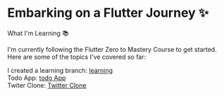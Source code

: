 # Embarking on a Flutter Journey ✨


What I'm Learning 📚

I'm currently following the Flutter Zero to Mastery Course to get started. Here are some of the topics I've covered so far:


I created a learning  branch: <a href="https://github.com/AndreeaMagda/flutter-zero-to-mastery-course.git" >learning</a> <br>
Todo App:  <a href="https://github.com/AndreeaMagda/flutter-zero-to-mastery-course.git" >todo App</a> <br>
Twiter Clone:  <a href="https://github.com/AndreeaMagda/flutter-zero-to-mastery-course.git" >Twitter Clone</a> 
